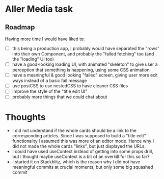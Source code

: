# Aller Media task

## Roadmap

Having more time I would have liked to:

- [ ] this being a production app, I probably would have separated the "rows" into their own Component, and probably the "failed fetching" too (and the "loading" UI too)
- [ ] have a good-looking loading UI, with animated "skeleton" to give user a perception that something is happening, using some CSS animation
- [ ] have a meaningful & good looking "failed" screen, giving user more exit ways instead of a basic fail message
- [ ] use postCSS to use nestedCSS to have cleaner CSS files
- [ ] improve the style of the "title edit UI"
- [ ] probably more things that we could chat about

# Thoughts

- I did not understand if the whole cards should be a link to the corresponding articles. Since I was supposed to build a "title edit" functionality I assumed this was more of an editor mode. Hence why I did not made the whole cards "links", but just displayed the URLs.
- I could have used useContext instead of getting into some props drill, but I thought maybe useContext is a bit of an overkill for this so far?
- I started it on Stackblitz, which is the reason why I did not have meaningful commits at crucial moments, but only some big squashed commit
